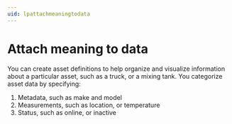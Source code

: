```yaml
---
uid: lpattachmeaningtodata
---
```


# Attach meaning to data

You can create asset definitions to help organize and visualize information about a particular asset, such as a truck, or a mixing tank. You categorize asset data by specifying:
1.	Metadata, such as make and model
2.	Measurements, such as location, or temperature
3.	Status, such as online, or inactive
